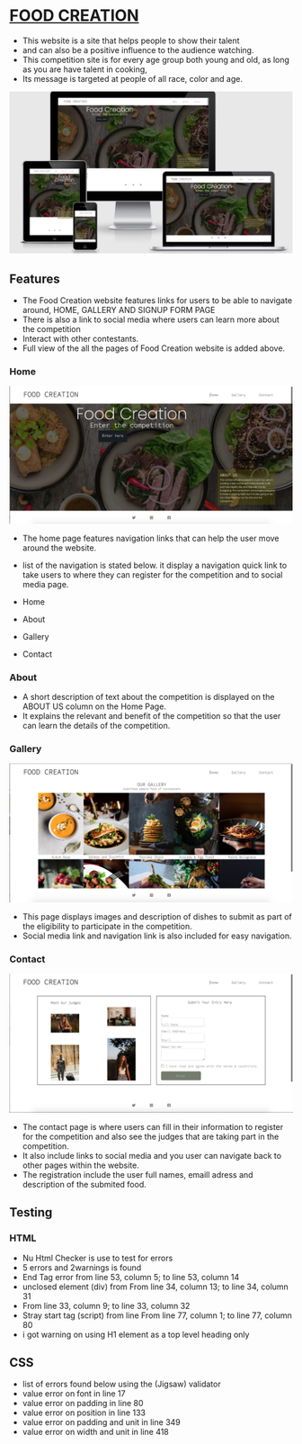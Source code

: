 # [FOOD CREATION]( https://ejiro-design.github.io/food-creation/)
* This website is a site that helps people to show their talent
* and can also be a positive influence to the audience watching.
* This competition site is for every age group both young and old, as long as you are have talent in cooking, 
* Its message is targeted at people of all race, color and age.

![media-view](assets/images/Screenshot.jpg)

## Features 
* The Food Creation website features links for users to be able to navigate around, HOME, GALLERY AND SIGNUP FORM PAGE
* There is also a link to social media where users can learn more about the competition
* Interact with other contestants.
* Full view of the all the pages of Food Creation website is added above.

### Home
![home](assets/images/Screenshot1.jpg)
* The home page features navigation links that can help the user move around the website.
* list of the navigation is stated below. it display a navigation quick link to take users to where they can register for the competition and to social media page.

* Home
* About
* Gallery
* Contact

### About
* A short description of text about the competition is displayed on the ABOUT US column on the Home Page.
* It explains the relevant and benefit of the competition so that the user can learn the details of the competition. 

### Gallery
![gallery](assets/images/Screenshot2.jpg)

* This page displays images and description of dishes to submit as part of the eligibility to participate in the competition. 
* Social media link and navigation link is also included for easy navigation.

### Contact
![contact](assets/images/Screenshot3.jpg)

* The contact page is where users can fill in their information to register for the competition and also see the judges that are taking part in the competition. 
* It also include links to social media and you user can navigate back to other pages within the website.
* The registration include the user full names, emaill adress and description of the submited food.

## Testing
### HTML
* Nu Html Checker is use to test for errors 
* 5 errors and 2warnings is found
* End Tag error from line 53, column 5; to line 53, column 14
* unclosed element (div) from From line 34, column 13; to line 34, column 31
* From line 33, column 9; to line 33, column 32
* Stray start tag (script) from line From line 77, column 1; to line 77, column 80
* i got warning on using H1 element as a top level heading only

## CSS
* list of errors found below using the (Jigsaw) validator
* value error on font in line 17
* value error on padding in line 80
* value error on position in line 133
* value error on padding and unit in line 349
* value error on width and unit in line 418

